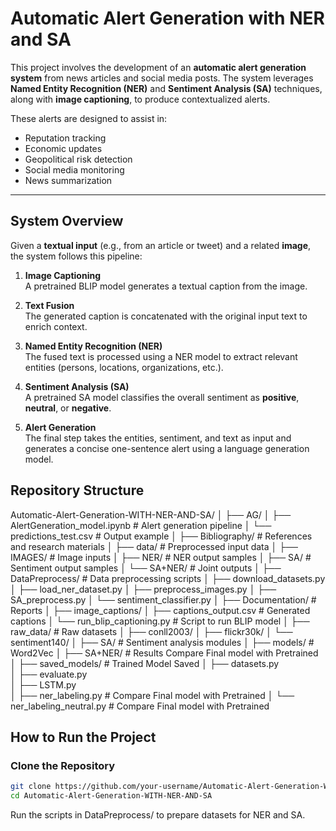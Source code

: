 # Automatic Alert Generation with NER and SA

This project involves the development of an **automatic alert generation system** from news articles and social media posts. The system leverages **Named Entity Recognition (NER)** and **Sentiment Analysis (SA)** techniques, along with **image captioning**, to produce contextualized alerts. 

These alerts are designed to assist in:

- Reputation tracking  
- Economic updates  
- Geopolitical risk detection  
- Social media monitoring  
- News summarization  

---

## System Overview

Given a **textual input** (e.g., from an article or tweet) and a related **image**, the system follows this pipeline:

1. **Image Captioning**  
   A pretrained BLIP model generates a textual caption from the image.

2. **Text Fusion**  
   The generated caption is concatenated with the original input text to enrich context.

3. **Named Entity Recognition (NER)**  
   The fused text is processed using a NER model to extract relevant entities (persons, locations, organizations, etc.).

4. **Sentiment Analysis (SA)**  
   A pretrained SA model classifies the overall sentiment as **positive**, **neutral**, or **negative**.

5. **Alert Generation**  
   The final step takes the entities, sentiment, and text as input and generates a concise one-sentence alert using a language generation model.


## Repository Structure

Automatic-Alert-Generation-WITH-NER-AND-SA/
│
├── AG/
│   ├── AlertGeneration_model.ipynb      # Alert generation pipeline
│   └── predictions_test.csv             # Output example
│
├── Bibliography/                        # References and research materials
│
├── data/                                # Preprocessed input data
│   ├── IMAGES/                          # Image inputs
│   ├── NER/                             # NER output samples
│   ├── SA/                              # Sentiment output samples
│   └── SA+NER/                          # Joint outputs
│
├── DataPreprocess/                      # Data preprocessing scripts
│   ├── download_datasets.py
│   ├── load_ner_dataset.py
│   ├── preprocess_images.py
│   ├── SA_preprocess.py
│   └── sentiment_classifier.py
│
├── Documentation/                      # Reports
│
├── image_captions/
│   ├── captions_output.csv              # Generated captions
│   └── run_blip_captioning.py           # Script to run BLIP model
│
├── raw_data/                            # Raw datasets
│   ├── conll2003/
│   ├── flickr30k/
│   └── sentiment140/
│
├── SA/                                  # Sentiment analysis modules
│   ├── models/                          # Word2Vec
│   ├── SA+NER/                          # Results Compare Final model with Pretrained
│   ├── saved_models/                    # Trained Model Saved
│   ├── datasets.py                      
│   ├── evaluate.py                      
│   ├── LSTM.py                          
│   ├── ner_labeling.py                  # Compare Final model with Pretrained
│   └── ner_labeling_neutral.py          # Compare Final model with Pretrained


## How to Run the Project

### Clone the Repository
```bash
git clone https://github.com/your-username/Automatic-Alert-Generation-WITH-NER-AND-SA.git
cd Automatic-Alert-Generation-WITH-NER-AND-SA
```

Run the scripts in DataPreprocess/ to prepare datasets for NER and SA.